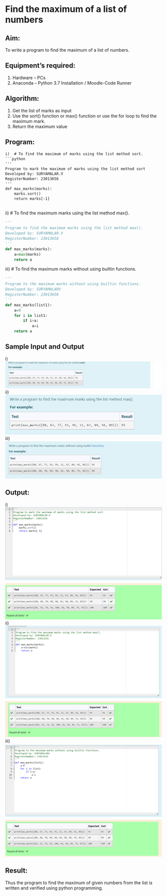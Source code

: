 # Find the maximum of a list of numbers
## Aim:
To write a program to find the maximum of a list of numbers.
## Equipment’s required:
1.	Hardware – PCs
2.	Anaconda – Python 3.7 Installation / Moodle-Code Runner
## Algorithm:
1.	Get the list of marks as input
2.	Use the sort() function or max() function or use the for loop to find the maximum mark.
3.	Return the maximum value
## Program:
```
i)	# To find the maximum of marks using the list method sort.
```python
''' 
Program to mark the maximum of marks using the list method sort
Developed by: SURYAMALAR.V
RegisterNumber: 23013656
'''
def max_marks(marks):
    marks.sort()
    return marks[-1]


```

ii)	# To find the maximum marks using the list method max().
```Python
''' 
Program to find the maximum marks using the list method max().
Developed by: SURYAMALAR.V
RegisterNumber: 23013656
'''
def max_marks(marks):
    a=max(marks)
    return a


```

iii) # To find the maximum marks without using builtin functions.
```Python
''' 
Program to the maximum marks without using builtin functions.
Developed by: SURYAMALARV
RegisterNumber: 23013656
'''
def max_marks(list1):
    a=0
    for i in list1:
        if i>a:
            a=i
    return a

```
## Sample Input and Output
i)
![Alt text](image.png)
ii)
![Alt text](image-1.png)
iii)
![Alt text](image-2.png)
## Output:
i)
![Alt text](image-3.png)
ii)
![Alt text](image-4.png)
iii)
![Alt text](image-5.png)







## Result:
Thus the program to find the maximum of given numbers from the list is written and verified using python programming.

